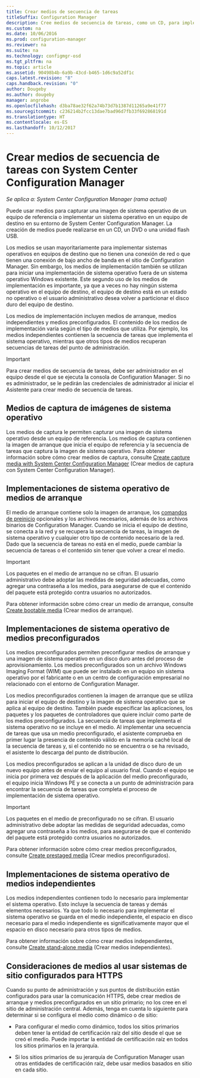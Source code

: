 ```yaml
---
title: Crear medios de secuencia de tareas
titleSuffix: Configuration Manager
description: Cree medios de secuencia de tareas, como un CD, para implementar un sistema operativo en un equipo de destino en su entorno de Configuration Manager.
ms.custom: na
ms.date: 10/06/2016
ms.prod: configuration-manager
ms.reviewer: na
ms.suite: na
ms.technology: configmgr-osd
ms.tgt_pltfrm: na
ms.topic: article
ms.assetid: 90498b4b-6a9b-43cd-b465-1d6c9a52df1c
caps.latest.revision: "8"
caps.handback.revision: "0"
author: Dougeby
ms.author: dougeby
manager: angrobe
ms.openlocfilehash: d3ba78ae32f62a74b73d7b1387d11265a9e41f77
ms.sourcegitcommit: c236214b2fcc13dae7bad96d7fb33f692868191d
ms.translationtype: HT
ms.contentlocale: es-ES
ms.lasthandoff: 10/12/2017
---
```

# <a name="create-task-sequence-media-with-system-center-configuration-manager"></a>Crear medios de secuencia de tareas con System Center Configuration Manager

*Se aplica a: System Center Configuration Manager (rama actual)*

Puede usar medios para capturar una imagen de sistema operativo de un equipo de referencia o implementar un sistema operativo en un equipo de destino en su entorno de System Center Configuration Manager. La creación de medios puede realizarse en un CD, un DVD o una unidad flash USB.  

 Los medios se usan mayoritariamente para implementar sistemas operativos en equipos de destino que no tienen una conexión de red o que tienen una conexión de bajo ancho de banda en el sitio de Configuration Manager. Sin embargo, los medios de implementación también se utilizan para iniciar una implementación de sistema operativo fuera de un sistema operativo Windows existente. Este segundo uso de los medios de implementación es importante, ya que a veces no hay ningún sistema operativo en el equipo de destino, el equipo de destino está en un estado no operativo o el usuario administrativo desea volver a particionar el disco duro del equipo de destino.  

 Los medios de implementación incluyen medios de arranque, medios independientes y medios preconfigurados. El contenido de los medios de implementación varía según el tipo de medios que utiliza. Por ejemplo, los medios independientes contienen la secuencia de tareas que implementa el sistema operativo, mientras que otros tipos de medios recuperan secuencias de tareas del punto de administración.  

> [!IMPORTANT]  
>  Para crear medios de secuencia de tareas, debe ser administrador en el equipo desde el que se ejecuta la consola de Configuration Manager. Si no es administrador, se le pedirán las credenciales de administrador al iniciar el Asistente para crear medio de secuencia de tareas.  

##  <a name="BKMK_PlanCaptureMedia"></a> Medios de captura de imágenes de sistema operativo  
 Los medios de captura le permiten capturar una imagen de sistema operativo desde un equipo de referencia. Los medios de captura contienen la imagen de arranque que inicia el equipo de referencia y la secuencia de tareas que captura la imagen de sistema operativo. Para obtener información sobre cómo crear medios de captura, consulte [Create capture media with System Center Configuration Manager](create-capture-media.md) (Crear medios de captura con System Center Configuration Manager).  

##  <a name="BKMK_PlanBootableMedia"></a> Implementaciones de sistema operativo de medios de arranque  
 El medio de arranque contiene solo la imagen de arranque, los [comandos de preinicio](../understand/prestart-commands-for-task-sequence-media.md) opcionales y los archivos necesarios, además de los archivos binarios de Configuration Manager. Cuando se inicia el equipo de destino, se conecta a la red y se recupera la secuencia de tareas, la imagen de sistema operativo y cualquier otro tipo de contenido necesario de la red. Dado que la secuencia de tareas no está en el medio, puede cambiar la secuencia de tareas o el contenido sin tener que volver a crear el medio.  

> [!IMPORTANT]  
>  Los paquetes en el medio de arranque no se cifran. El usuario administrativo debe adoptar las medidas de seguridad adecuadas, como agregar una contraseña a los medios, para asegurarse de que el contenido del paquete está protegido contra usuarios no autorizados.  

 Para obtener información sobre cómo crear un medio de arranque, consulte [Create bootable media](create-bootable-media.md) (Crear medios de arranque).  

##  <a name="BKMK_PlanPrestagedMedia"></a> Implementaciones de sistema operativo de medios preconfigurados  
 Los medios preconfigurados permiten preconfigurar medios de arranque y una imagen de sistema operativo en un disco duro antes del proceso de aprovisionamiento. Los medios preconfigurados son un archivo Windows Imaging Format (WIM) que puede ser instalado en un equipo sin sistema operativo por el fabricante o en un centro de configuración empresarial no relacionado con el entorno de Configuration Manager.  

 Los medios preconfigurados contienen la imagen de arranque que se utiliza para iniciar el equipo de destino y la imagen de sistema operativo que se aplica al equipo de destino. También puede especificar las aplicaciones, los paquetes y los paquetes de controladores que quiere incluir como parte de los medios preconfigurados. La secuencia de tareas que implementa el sistema operativo no se incluye en el medio. Al implementar una secuencia de tareas que usa un medio preconfigurado, el asistente comprueba en primer lugar la presencia de contenido válido en la memoria caché local de la secuencia de tareas y, si el contenido no se encuentra o se ha revisado, el asistente lo descarga del punto de distribución.  

 Los medios preconfigurados se aplican a la unidad de disco duro de un nuevo equipo antes de enviar el equipo al usuario final. Cuando el equipo se inicia por primera vez después de la aplicación del medio preconfigurado, el equipo inicia Windows PE y se conecta a un punto de administración para encontrar la secuencia de tareas que completa el proceso de implementación de sistema operativo.  

> [!IMPORTANT]  
>  Los paquetes en el medio de preconfigurado no se cifran. El usuario administrativo debe adoptar las medidas de seguridad adecuadas, como agregar una contraseña a los medios, para asegurarse de que el contenido del paquete está protegido contra usuarios no autorizados.  

 Para obtener información sobre cómo crear medios preconfigurados, consulte [Create prestaged media](create-prestaged-media.md) (Crear medios preconfigurados).  

##  <a name="BKMK_PlanStandaloneMedia"></a> Implementaciones de sistema operativo de medios independientes  
 Los medios independientes contienen todo lo necesario para implementar el sistema operativo. Esto incluye la secuencia de tareas y demás elementos necesarios. Ya que todo lo necesario para implementar el sistema operativo se guarda en el medio independiente, el espacio en disco necesario para el medio independiente es significativamente mayor que el espacio en disco necesario para otros tipos de medios.  

 Para obtener información sobre cómo crear medios independientes, consulte [Create stand-alone media](create-stand-alone-media.md) (Crear medios independientes).  

## <a name="media-considerations-when-using-site-systems-configured-for-https"></a>Consideraciones de medios al usar sistemas de sitio configurados para HTTPS  
 Cuando su punto de administración y sus puntos de distribución están configurados para usar la comunicación HTTPS, debe crear medios de arranque y medios preconfigurados en un sitio primario; no los cree en el sitio de administración central. Además, tenga en cuenta lo siguiente para determinar si se configura el medio como dinámico o de sitio:  

-   Para configurar el medio como dinámico, todos los sitios primarios deben tener la entidad de certificación raíz del sitio desde el que se creó el medio. Puede importar la entidad de certificación raíz en todos los sitios primarios en la jerarquía.  

-   Si los sitios primarios de su jerarquía de Configuration Manager usan otras entidades de certificación raíz, debe usar medios basados en sitio en cada sitio.  
